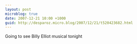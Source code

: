 ```yaml
---
layout: post
microblog: true
date: 2007-12-21 10:00 +1000
guid: http://desparoz.micro.blog/2007/12/21/t520423682.html
---
```

Going to see Billy Elliot musical tonight
